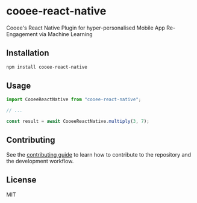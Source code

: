 # cooee-react-native

Cooee's React Native Plugin for hyper-personalised Mobile App Re-Engagement via Machine Learning

## Installation

```sh
npm install cooee-react-native
```

## Usage

```js
import CooeeReactNative from "cooee-react-native";

// ...

const result = await CooeeReactNative.multiply(3, 7);
```

## Contributing

See the [contributing guide](CONTRIBUTING.md) to learn how to contribute to the repository and the development workflow.

## License

MIT
